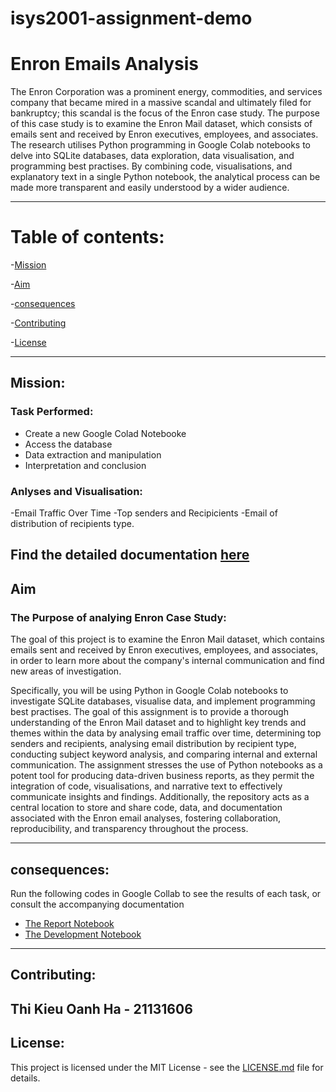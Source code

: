 # isys2001-assignment-demo
# Enron Emails Analysis

The Enron Corporation was a prominent energy, commodities, and services company that became mired in a massive scandal and ultimately filed for bankruptcy; this scandal is the focus of the Enron case study. The purpose of this case study is to examine the Enron Mail dataset, which consists of emails sent and received by Enron executives, employees, and associates. The research utilises Python programming in Google Colab notebooks to delve into SQLite databases, data exploration, data visualisation, and programming best practises. By combining code, visualisations, and explanatory text in a single Python notebook, the analytical process can be made more transparent and easily understood by a wider audience.

--------------------------------------------------------------------
# Table of contents:
-[Mission](#Mission)

-[Aim](#Aim)

-[consequences](#consequences)

-[Contributing](#Contributing)

-[License](#License)

----------------------------------------------------------------------
## Mission:
### Task Performed:
- Create a new Google Colad Notebooke
- Access the database
- Data extraction and manipulation
- Interpretation and conclusion

### Anlyses and Visualisation:
-Email Traffic Over Time
-Top senders and Recipicients
-Email of distribution of recipients type.

Find the detailed documentation [here](https://colab.research.google.com/github/LouranHa/isys2001-assignment-demo/blob/main/THE_REPORT_NOTEBOOK_(completed)_.ipynb#scrollTo=tawIOto-daU2)
----------------------------------------------------------------------
## Aim
### The Purpose of analying Enron Case Study:
The goal of this project is to examine the Enron Mail dataset, which contains emails sent and received by Enron executives, employees, and associates, in order to learn more about the company's internal communication and find new areas of investigation.

Specifically, you will be using Python in Google Colab notebooks to investigate SQLite databases, visualise data, and implement programming best practises. The goal of this assignment is to provide a thorough understanding of the Enron Mail dataset and to highlight key trends and themes within the data by analysing email traffic over time, determining top senders and recipients, analysing email distribution by recipient type, conducting subject keyword analysis, and comparing internal and external communication. The assignment stresses the use of Python notebooks as a potent tool for producing data-driven business reports, as they permit the integration of code, visualisations, and narrative text to effectively communicate insights and findings. Additionally, the repository acts as a central location to store and share code, data, and documentation associated with the Enron email analyses, fostering collaboration, reproducibility, and transparency throughout the process.

-----------------------------------------------------------------------
## consequences:
Run the following codes in Google Collab to see the results of each task, or consult the accompanying documentation
- [The Report Notebook](THE_REPORT_NOTEBOOK_(completed)_.ipynb)
- [The Development Notebook](notebook_1.ipynb)
------------------------------------------------------------------------
## Contributing:
Thi Kieu Oanh Ha - 21131606
--------------------------------------------------------------------------
## License:
This project is licensed under the MIT License - see the [LICENSE.md](LICENSE.md) file for details.
